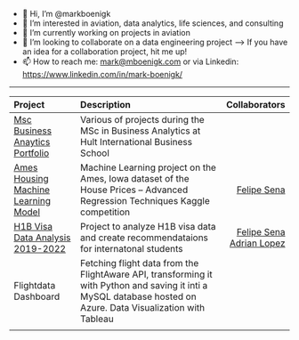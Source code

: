 - 👋 Hi, I’m @markboenigk
- 👀 I’m interested in aviation, data analytics, life sciences, and consulting
- 🌱 I’m currently working on projects in aviation
- 💞️ I’m looking to collaborate on a data engineering project --> If you have an idea for a collaboration project, hit me up! 
- 📫 How to reach me: mark@mboenigk.com or via Linkedin: https://www.linkedin.com/in/mark-boenigk/

***

| Project     | Description | Collaborators |
| :---        |    :----    |          ---: |
|[Msc Business Anaytics Portfolio](https://github.com/markboenigk/Msc_Business_Analytics_Portfolio)|Various of projects during the MSc in Business Analytics at Hult International Business School||
|[Ames Housing Machine Learning Model](https://github.com/markboenigk/Msc_Business_Analytics_Portfolio)|Machine Learning project on the Ames, Iowa dataset of the House Prices – Advanced Regression Techniques Kaggle competition|[Felipe Sena](https://github.com/fdesena)|
|[H1B Visa Data Analysis 2019-2022](https://github.com/fdesena/H1-B-Analysis-for-2019-2022)|Project to analyze H1B visa data and create recommendataions for internatonal students |[Felipe Sena](https://github.com/fdesena) <br> [Adrian Lopez]("")|
|Flightdata Dashboard|Fetching flight data from the FlightAware API, transforming it with Python and saving it inti a MySQL database hosted on Azure. Data Visualization with Tableau||
||||



<!---
markboenigk/markboenigk is a ✨ special ✨ repository because its `README.md` (this file) appears on your GitHub profile.
You can click the Preview link to take a look at your changes.
--->
